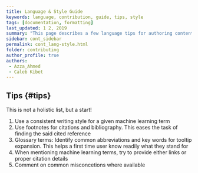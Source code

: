 ```yaml
---
title: Language & Style Guide 
keywords: language, contribution, guide, tips, style
tags: [documentation, formatting]
last_updated: 1 2, 2019
summary: "This page describes a few language tips for authoring content on this site" 
sidebar: cont_sidebar
permalink: cont_lang-style.html  
folder: contributing
author_profile: true
authors:
 - Azza_Ahmed
 - Caleb Kibet
---
```


## Tips {#tips}

This is not a holistic list, but a start!

1. Use a consistent writing style for a given machine learning term
2. Use footnotes for citations and bibliography. This eases the task of finding the said cited reference
3. Glossary terms: Identify common abbreviations and key words for tooltip expansion. This helps a first time user know readily what they stand for
4. When mentioning machine learning terms, try to provide either links or proper citation details
5. Comment on common misconcetions where available

